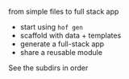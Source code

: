 from simple files to full stack app

- start using `hof gen`
- scaffold with data + templates
- generate a full-stack app
- share a reusable module

See the subdirs in order
